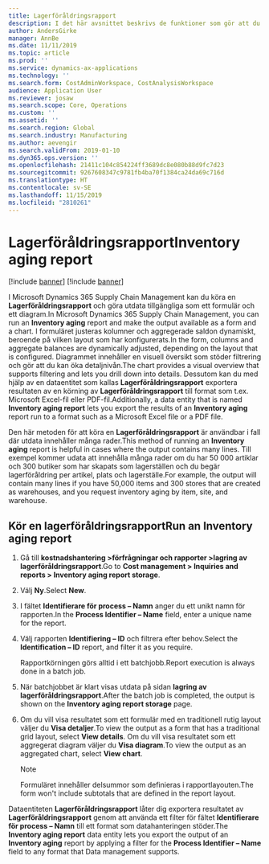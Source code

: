```yaml
---
title: Lagerföråldringsrapport
description: I det här avsnittet beskrivs de funktioner som gör att du kan köra en lagerföråldringsrapport och göra utdata tillgängliga som ett formulär och ett diagram.
author: AndersGirke
manager: AnnBe
ms.date: 11/11/2019
ms.topic: article
ms.prod: ''
ms.service: dynamics-ax-applications
ms.technology: ''
ms.search.form: CostAdminWorkspace, CostAnalysisWorkspace
audience: Application User
ms.reviewer: josaw
ms.search.scope: Core, Operations
ms.custom: ''
ms.assetid: ''
ms.search.region: Global
ms.search.industry: Manufacturing
ms.author: aevengir
ms.search.validFrom: 2019-01-10
ms.dyn365.ops.version: ''
ms.openlocfilehash: 21411c104c854224ff3689dc8e080b88d9fc7d23
ms.sourcegitcommit: 9267608347c9781fb4ba70f1384ca24da69c716d
ms.translationtype: HT
ms.contentlocale: sv-SE
ms.lasthandoff: 11/15/2019
ms.locfileid: "2810261"
---
```

# <a name="inventory-aging-report"></a><span data-ttu-id="fe583-103">Lagerföråldringsrapport</span><span class="sxs-lookup"><span data-stu-id="fe583-103">Inventory aging report</span></span>


[!include [banner](../includes/banner.md)]
[!include [banner](../includes/preview-banner.md)]

<span data-ttu-id="fe583-104">I Microsoft Dynamics 365 Supply Chain Management kan du köra en **Lagerföråldringsrapport** och göra utdata tillgängliga som ett formulär och ett diagram.</span><span class="sxs-lookup"><span data-stu-id="fe583-104">In Microsoft Dynamics 365 Supply Chain Management, you can run an **Inventory aging** report and make the output available as a form and a chart.</span></span> <span data-ttu-id="fe583-105">I formuläret justeras kolumner och aggregerade saldon dynamiskt, beroende på vilken layout som har konfigurerats.</span><span class="sxs-lookup"><span data-stu-id="fe583-105">In the form, columns and aggregate balances are dynamically adjusted, depending on the layout that is configured.</span></span> <span data-ttu-id="fe583-106">Diagrammet innehåller en visuell översikt som stöder filtrering och gör att du kan öka detaljnivån.</span><span class="sxs-lookup"><span data-stu-id="fe583-106">The chart provides a visual overview that supports filtering and lets you drill down into details.</span></span> <span data-ttu-id="fe583-107">Dessutom kan du med hjälp av en dataentitet som kallas **Lagerföråldringsrapport** exportera resultaten av en körning av **Lagerföråldringsrapport** till format som t.ex. Microsoft Excel-fil eller PDF-fil.</span><span class="sxs-lookup"><span data-stu-id="fe583-107">Additionally, a data entity that is named **Inventory aging report** lets you export the results of an **Inventory aging** report run to a format such as a Microsoft Excel file or a PDF file.</span></span>

<span data-ttu-id="fe583-108">Den här metoden för att köra en **Lagerföråldringsrapport** är användbar i fall där utdata innehåller många rader.</span><span class="sxs-lookup"><span data-stu-id="fe583-108">This method of running an **Inventory aging** report is helpful in cases where the output contains many lines.</span></span> <span data-ttu-id="fe583-109">Till exempel kommer udata att innehålla många rader om du har 50 000 artiklar och 300 butiker som har skapats som lagerställen och du begär lagerföråldring per artikel, plats och lagerställe.</span><span class="sxs-lookup"><span data-stu-id="fe583-109">For example, the output will contain many lines if you have 50,000 items and 300 stores that are created as warehouses, and you request inventory aging by item, site, and warehouse.</span></span>

## <a name="run-an-inventory-aging-report"></a><span data-ttu-id="fe583-110">Kör en lagerföråldringsrapport</span><span class="sxs-lookup"><span data-stu-id="fe583-110">Run an Inventory aging report</span></span>

1. <span data-ttu-id="fe583-111">Gå till **kostnadshantering \>förfrågningar och rapporter \>lagring av lagerföråldringsrapport**.</span><span class="sxs-lookup"><span data-stu-id="fe583-111">Go to **Cost management \> Inquiries and reports \> Inventory aging report storage**.</span></span>
1. <span data-ttu-id="fe583-112">Välj **Ny**.</span><span class="sxs-lookup"><span data-stu-id="fe583-112">Select **New**.</span></span>
1. <span data-ttu-id="fe583-113">I fältet **Identifierare för process – Namn** anger du ett unikt namn för rapporten.</span><span class="sxs-lookup"><span data-stu-id="fe583-113">In the **Process Identifier – Name** field, enter a unique name for the report.</span></span>
1. <span data-ttu-id="fe583-114">Välj rapporten **Identifiering – ID** och filtrera efter behov.</span><span class="sxs-lookup"><span data-stu-id="fe583-114">Select the **Identification – ID** report, and filter it as you require.</span></span>

    <span data-ttu-id="fe583-115">Rapportkörningen görs alltid i ett batchjobb.</span><span class="sxs-lookup"><span data-stu-id="fe583-115">Report execution is always done in a batch job.</span></span>

1. <span data-ttu-id="fe583-116">När batchjobbet är klart visas utdata på sidan **lagring av lagerföråldringsrapport**.</span><span class="sxs-lookup"><span data-stu-id="fe583-116">After the batch job is completed, the output is shown on the **Inventory aging report storage** page.</span></span>
1. <span data-ttu-id="fe583-117">Om du vill visa resultatet som ett formulär med en traditionell rutig layout väljer du **Visa detaljer**.</span><span class="sxs-lookup"><span data-stu-id="fe583-117">To view the output as a form that has a traditional grid layout, select **View details**.</span></span> <span data-ttu-id="fe583-118">Om du vill visa resultatet som ett aggregerat diagram väljer du **Visa diagram**.</span><span class="sxs-lookup"><span data-stu-id="fe583-118">To view the output as an aggregated chart, select **View chart**.</span></span>

    > [!NOTE]
    > <span data-ttu-id="fe583-119">Formuläret innehåller delsummor som definieras i rapportlayouten.</span><span class="sxs-lookup"><span data-stu-id="fe583-119">The form won't include subtotals that are defined in the report layout.</span></span>

<span data-ttu-id="fe583-120">Dataentiteten **Lagerföråldringsrapport** låter dig exportera resultatet av **Lagerföråldringsrapport** genom att använda ett filter för fältet **Identifierare för process – Namn** till ett format som datahanteringen stöder.</span><span class="sxs-lookup"><span data-stu-id="fe583-120">The **Inventory aging report** data entity lets you export the output of an **Inventory aging** report by applying a filter for the **Process Identifier – Name** field to any format that Data management supports.</span></span>
